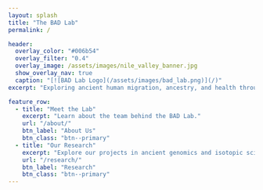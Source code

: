 ```yaml
---
layout: splash
title: "The BAD Lab"
permalink: /

header:
  overlay_color: "#006b54"
  overlay_filter: "0.4"
  overlay_image: /assets/images/nile_valley_banner.jpg
  show_overlay_nav: true
  caption: "[![BAD Lab Logo](/assets/images/bad_lab.png)](/)"
excerpt: "Exploring ancient human migration, ancestry, and health through genomics at Binghamton University."

feature_row:
  - title: "Meet the Lab"
    excerpt: "Learn about the team behind the BAD Lab."
    url: "/about/"
    btn_label: "About Us"
    btn_class: "btn--primary"
  - title: "Our Research"
    excerpt: "Explore our projects in ancient genomics and isotopic science."
    url: "/research/"
    btn_label: "Research"
    btn_class: "btn--primary"
---
```

